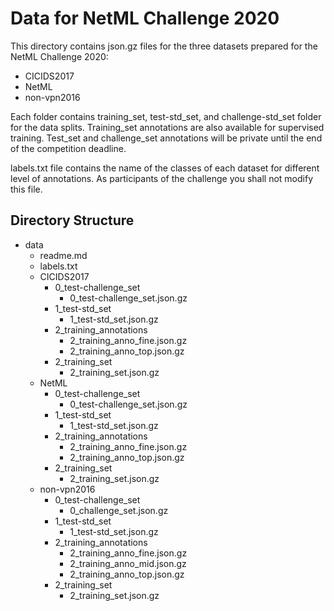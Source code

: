 # Data for NetML Challenge 2020
This directory contains json.gz files for the three datasets prepared for the NetML Challenge 2020:

- CICIDS2017
- NetML
- non-vpn2016

Each folder contains training_set, test-std_set, and challenge-std_set folder for the data splits. Training_set annotations are also available for supervised training. Test_set and challenge_set annotations will be private until the end of the competition deadline.

labels.txt file contains the name of the classes of each dataset for different level of annotations. As participants of the challenge you shall not modify this file.

## Directory Structure
* data
    - readme.md
    - labels.txt
    * CICIDS2017
        * 0_test-challenge_set
            - 0_test-challenge_set.json.gz
        * 1_test-std_set
            - 1_test-std_set.json.gz
        * 2_training_annotations
            - 2_training_anno_fine.json.gz
            - 2_training_anno_top.json.gz
        * 2_training_set
            - 2_training_set.json.gz
    * NetML
        * 0_test-challenge_set
            - 0_test-challenge_set.json.gz
        * 1_test-std_set
            - 1_test-std_set.json.gz
        * 2_training_annotations
            - 2_training_anno_fine.json.gz
            - 2_training_anno_top.json.gz
        * 2_training_set
            - 2_training_set.json.gz
    * non-vpn2016
        * 0_test-challenge_set
            - 0_challenge_set.json.gz
        * 1_test-std_set
            - 1_test-std_set.json.gz
        * 2_training_annotations
            - 2_training_anno_fine.json.gz
            - 2_training_anno_mid.json.gz
            - 2_training_anno_top.json.gz
        * 2_training_set
            - 2_training_set.json.gz
